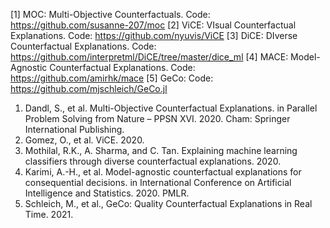 [1] MOC: Multi-Objective Counterfactuals. Code:  https://github.com/susanne-207/moc 
[2] ViCE: VIsual Counterfactual Explanations. Code: https://github.com/nyuvis/ViCE 
[3] DiCE: DIverse Counterfactual Explanations. Code: https://github.com/interpretml/DiCE/tree/master/dice_ml
[4] MACE: Model-Agnostic Counterfactual Explanations. Code: https://github.com/amirhk/mace
[5] GeCo: Code: https://github.com/mjschleich/GeCo.jl 

1.	Dandl, S., et al. Multi-Objective Counterfactual Explanations. in Parallel Problem Solving from Nature – PPSN XVI. 2020. Cham: Springer International Publishing.
2.	Gomez, O., et al. ViCE. 2020.
3.	Mothilal, R.K., A. Sharma, and C. Tan. Explaining machine learning classifiers through diverse counterfactual explanations. 2020.
4.	Karimi, A.-H., et al. Model-agnostic counterfactual explanations for consequential decisions. in International Conference on Artificial Intelligence and Statistics. 2020. PMLR.
5.	Schleich, M., et al., GeCo: Quality Counterfactual Explanations in Real Time. 2021.

